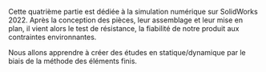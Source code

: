 
Cette quatrième partie est dédiée à la simulation numérique sur SolidWorks 2022. Après la conception des pièces, leur assemblage et leur mise en plan, il vient alors le test de résistance, la fiabilité de notre produit aux contraintes environnantes.

Nous allons apprendre à créer des études en statique/dynamique par le biais de la méthode des éléments finis.


